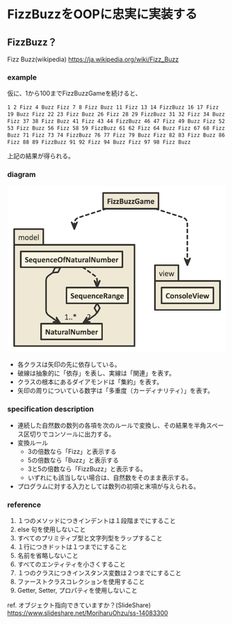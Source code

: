 # FizzBuzzをOOPに忠実に実装する

## FizzBuzz？

Fizz Buzz(wikipedia) https://ja.wikipedia.org/wiki/Fizz_Buzz

### example

仮に、1から100までFizzBuzzGameを続けると、

```text
1 2 Fizz 4 Buzz Fizz 7 8 Fizz Buzz 11 Fizz 13 14 FizzBuzz 16 17 Fizz 19 Buzz Fizz 22 23 Fizz Buzz 26 Fizz 28 29 FizzBuzz 31 32 Fizz 34 Buzz Fizz 37 38 Fizz Buzz 41 Fizz 43 44 FizzBuzz 46 47 Fizz 49 Buzz Fizz 52 53 Fizz Buzz 56 Fizz 58 59 FizzBuzz 61 62 Fizz 64 Buzz Fizz 67 68 Fizz Buzz 71 Fizz 73 74 FizzBuzz 76 77 Fizz 79 Buzz Fizz 82 83 Fizz Buzz 86 Fizz 88 89 FizzBuzz 91 92 Fizz 94 Buzz Fizz 97 98 Fizz Buzz
```

上記の結果が得られる。

### diagram

![diagram](./diagram.png)

* 各クラスは矢印の先に依存している。
* 破線は抽象的に「依存」を表し、実線は「関連」を表す。
* クラスの根本にあるダイアモンドは「集約」を表す。
* 矢印の周りについている数字は「多重度（カーディナリティ）」を表す。

### specification description

* 連続した自然数の数列の各項を次のルールで変換し、その結果を半角スペース区切りでコンソールに出力する。
* 変換ルール
  * 3の倍数なら「Fizz」と表示する
  * 5の倍数なら「Buzz」と表示する
  * 3と5の倍数なら「FizzBuzz」と表示する。
  * いずれにも該当しない場合は、自然数をそのまま表示する。
* プログラムに対する入力としては数列の初項と末項が与えられる。 

### reference

1. １つのメソッドにつきインデントは１段階までにすること
2. else 句を使用しないこと
3. すべてのプリミティブ型と文字列型をラップすること
4. １行につきドットは１つまでにすること
5. 名前を省略しないこと
6. すべてのエンティティを小さくすること
7. １つのクラスにつきインスタンス変数は２つまでにすること
8. ファーストクラスコレクションを使用すること
9. Getter, Setter, プロパティを使用しないこと

ref. オブジェクト指向できていますか？(SlideShare) https://www.slideshare.net/MoriharuOhzu/ss-14083300
